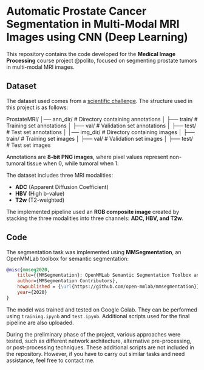 # Automatic Prostate Cancer Segmentation in Multi-Modal MRI Images using CNN (Deep Learning)

This repository contains the code developed for the **Medical Image Processing** course project @polito, focused on segmenting prostate tumors in multi-modal MRI images.

## Dataset

The dataset used comes from a [scientific challenge](https://doi.org/10.1016/S1470-2045(24)00220-1).
The structure used in this project is as follows:

ProstateMRI/
│── ann_dir/        # Directory containing annotations
│   ├── train/      # Training set annotations
│   ├── val/        # Validation set annotations
│   ├── test/       # Test set annotations
│
│── img_dir/        # Directory containing images
│   ├── train/      # Training set images
│   ├── val/        # Validation set images
│   ├── test/       # Test set images

Annotations are **8-bit PNG images**, where pixel values represent non-tumoral tissue when 0, while tumoral when 1.

The dataset includes three MRI modalities:

- **ADC** (Apparent Diffusion Coefficient)
- **HBV** (High b-value)
- **T2w** (T2-weighted)

The implemented pipeline used an **RGB composite image** created by stacking the three modalities into three channels: **ADC, HBV, and T2w**.

## Code

The segmentation task was implemented using **MMSegmentation**, an OpenMMLab toolbox for semantic segmentation:

```bibtex
@misc{mmseg2020,
    title={{MMSegmentation}: OpenMMLab Semantic Segmentation Toolbox and Benchmark},
    author={MMSegmentation Contributors},
    howpublished = {\url{https://github.com/open-mmlab/mmsegmentation}},
    year={2020}
}
```

The model was trained and tested on Google Colab. They can be performed using `training.ipynb` and `test.ipynb`.
Additional scripts used for the final pipeline are also uploaded.


During the preliminary phase of the project, various approaches were tested, such as different network architecture, alternative pre-processing, or post-processing techniques. These additional scripts are not included in the repository. However, if you have to carry out similar tasks and need assistance, feel free to contact me.
